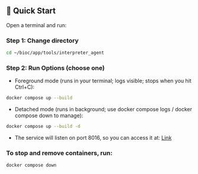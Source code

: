 

## 🚀 Quick Start

Open a terminal and run:

### Step 1: Change directory

```bash
cd ~/bioc/app/tools/interpreter_agent
```

### Step 2: Run Options (choose one)

* Foreground mode (runs in your terminal; logs visible; stops when you hit Ctrl+C):

```bash
docker compose up --build
```

* Detached mode (runs in background; use docker compose logs / docker compose down to manage):

```bash
docker compose up --build -d
```

* The service will listen on port 8016, so you can access it at: [Link](http://192.168.22.20:8016)


### To stop and remove containers, run:

```bash
docker compose down
```